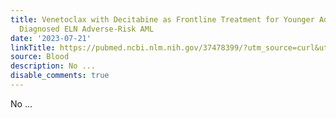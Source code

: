 ```yaml
---
title: Venetoclax with Decitabine as Frontline Treatment for Younger Adults with Newly
  Diagnosed ELN Adverse-Risk AML
date: '2023-07-21'
linkTitle: https://pubmed.ncbi.nlm.nih.gov/37478399/?utm_source=curl&utm_medium=rss&utm_campaign=journals&utm_content=7603509&fc=None&ff=20230721221904&v=2.17.9.post6+86293ac
source: Blood
description: No ...
disable_comments: true
---
```

No ...